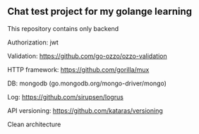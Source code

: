 ## Chat test project for my golange learning

This repository contains only backend

Authorization: jwt

Validation: https://github.com/go-ozzo/ozzo-validation

HTTP framework: https://github.com/gorilla/mux

DB: mongodb (go.mongodb.org/mongo-driver/mongo)

Log: https://github.com/sirupsen/logrus

API versioning: https://github.com/kataras/versioning

Clean architecture
